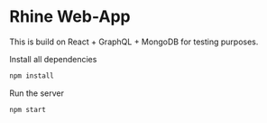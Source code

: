 # Rhine Web-App
This is build on React + GraphQL + MongoDB for testing purposes.

Install all dependencies
```sh
npm install
```

Run the server
```sh
npm start
```
